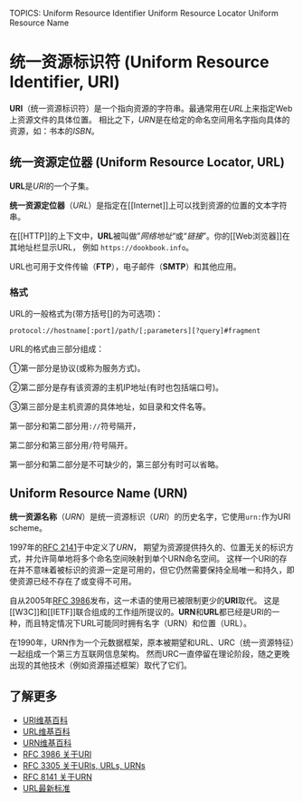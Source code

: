 TOPICS: Uniform Resource Identifier
        Uniform Resource Locator
        Uniform Resource Name

# 统一资源标识符 (Uniform Resource Identifier, URI)

**URI**（统一资源标识符）是一个指向资源的字符串。最通常用在*URL*上来指定Web上资源文件的具体位置。
相比之下，*URN*是在给定的命名空间用名字指向具体的资源，如：书本的*ISBN*。

## 统一资源定位器 (Uniform Resource Locator, URL)

**URL**是*URI*的一个子集。

**统一资源定位器**（*URL*）是指定在[[Internet]]上可以找到资源的位置的文本字符串。

在[[HTTP]]的上下文中，**URL**被叫做”*网络地址*“或“*链接*”。你的[[Web浏览器]]在其地址栏显示URL，
例如 `https://dookbook.info`。

URL也可用于文件传输（**FTP**），电子邮件（**SMTP**）和其他应用。

### 格式

URL的一般格式为(带方括号[]的为可选项)：

```http
protocol://hostname[:port]/path/[;parameters][?query]#fragment
```

URL的格式由三部分组成：

①第一部分是协议(或称为服务方式)。

②第二部分是存有该资源的主机IP地址(有时也包括端口号)。

③第三部分是主机资源的具体地址，如目录和文件名等。

第一部分和第二部分用`://`符号隔开，

第二部分和第三部分用`/`符号隔开。

第一部分和第二部分是不可缺少的，第三部分有时可以省略。

## Uniform Resource Name (URN)

**统一资源名称**（*URN*）是统一资源标识（*URI*）的历史名字，它使用`urn:`作为URI scheme。

1997年的[RFC 2141](https://tools.ietf.org/html/rfc2141 "URN Syntax")于中定义了*URN*，
期望为资源提供持久的、位置无关的标识方式，并允许简单地将多个命名空间映射到单个URN命名空间。
这样一个URI的存在并不意味着被标识的资源一定是可用的，但它仍然需要保持全局唯一和持久，即使资源已经不存在了或变得不可用。

自从2005年[RFC 3986](https://tools.ietf.org/html/rfc3986)发布，这一术语的使用已被限制更少的**URI**取代。
这是[[W3C]]和[[IETF]]联合组成的工作组所提议的。**URN**和**URL**都已经是URI的一种，而且特定情况下URL可能同时拥有名字（URN）和位置（URL）。

在1990年，URN作为一个元数据框架，原本被期望和URL、URC（统一资源特征）一起组成一个第三方互联网信息架构。
然而URC一直停留在理论阶段，随之更晚出现的其他技术（例如资源描述框架）取代了它们。

## 了解更多

- [URI维基百科](https://en.wikipedia.org/wiki/URI)
- [URL维基百科](https://zh.wikipedia.org/wiki/URL)
- [URN维基百科](https://en.wikipedia.org/wiki/URN)
- [RFC 3986 关于URI](https://tools.ietf.org/html/rfc3986 "Uniform Resource Identifier (URI): Generic Syntax")
- [RFC 3305 关于URIs, URLs, URNs](https://tools.ietf.org/html/rfc3305 "URIs, URLs, URNs")
- [RFC 8141 关于URN](https://tools.ietf.org/html/rfc8141 "Uniform Resource Names (URNs)")
- [URL最新标准](https://url.spec.whatwg.org/)
